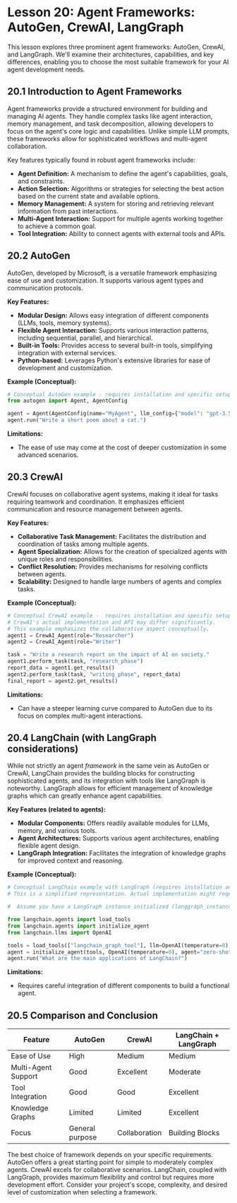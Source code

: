 # Lesson 20: Agent Frameworks: AutoGen, CrewAI, LangGraph

This lesson explores three prominent agent frameworks: AutoGen, CrewAI, and LangGraph.  We'll examine their architectures, capabilities, and key differences, enabling you to choose the most suitable framework for your AI agent development needs.


## 20.1 Introduction to Agent Frameworks

Agent frameworks provide a structured environment for building and managing AI agents. They handle complex tasks like agent interaction, memory management, and task decomposition, allowing developers to focus on the agent's core logic and capabilities.  Unlike simple LLM prompts, these frameworks allow for sophisticated workflows and multi-agent collaboration.

Key features typically found in robust agent frameworks include:

* **Agent Definition:**  A mechanism to define the agent's capabilities, goals, and constraints.
* **Action Selection:**  Algorithms or strategies for selecting the best action based on the current state and available options.
* **Memory Management:**  A system for storing and retrieving relevant information from past interactions.
* **Multi-Agent Interaction:**  Support for multiple agents working together to achieve a common goal.
* **Tool Integration:**  Ability to connect agents with external tools and APIs.


## 20.2 AutoGen

AutoGen, developed by Microsoft, is a versatile framework emphasizing ease of use and customization. It supports various agent types and communication protocols.

**Key Features:**

* **Modular Design:**  Allows easy integration of different components (LLMs, tools, memory systems).
* **Flexible Agent Interaction:**  Supports various interaction patterns, including sequential, parallel, and hierarchical.
* **Built-in Tools:**  Provides access to several built-in tools, simplifying integration with external services.
* **Python-based:**  Leverages Python's extensive libraries for ease of development and customization.

**Example (Conceptual):**

```python
# Conceptual AutoGen example - requires installation and specific setup
from autogen import Agent, AgentConfig

agent = Agent(AgentConfig(name="MyAgent", llm_config={"model": "gpt-3.5-turbo"}))
agent.run("Write a short poem about a cat.")
```

**Limitations:**

* The ease of use may come at the cost of deeper customization in some advanced scenarios.


## 20.3 CrewAI

CrewAI focuses on collaborative agent systems, making it ideal for tasks requiring teamwork and coordination.  It emphasizes efficient communication and resource management between agents.

**Key Features:**

* **Collaborative Task Management:**  Facilitates the distribution and coordination of tasks among multiple agents.
* **Agent Specialization:**  Allows for the creation of specialized agents with unique roles and responsibilities.
* **Conflict Resolution:**  Provides mechanisms for resolving conflicts between agents.
* **Scalability:**  Designed to handle large numbers of agents and complex tasks.

**Example (Conceptual):**

```python
# Conceptual CrewAI example -  requires installation and specific setup.  This is a simplified representation.
# CrewAI's actual implementation and API may differ significantly.
# This example emphasizes the collaborative aspect conceptually.
agent1 = CrewAI_Agent(role="Researcher")
agent2 = CrewAI_Agent(role="Writer")

task = "Write a research report on the impact of AI on society."
agent1.perform_task(task, "research_phase")
report_data = agent1.get_results()
agent2.perform_task(task, "writing_phase", report_data)
final_report = agent2.get_results()
```


**Limitations:**

* Can have a steeper learning curve compared to AutoGen due to its focus on complex multi-agent interactions.


## 20.4 LangChain (with LangGraph considerations)

While not strictly an agent *framework* in the same vein as AutoGen or CrewAI, LangChain provides the building blocks for constructing sophisticated agents, and its integration with tools like LangGraph is noteworthy. LangGraph allows for efficient management of knowledge graphs which can greatly enhance agent capabilities.

**Key Features (related to agents):**

* **Modular Components:**  Offers readily available modules for LLMs, memory, and various tools.
* **Agent Architectures:**  Supports various agent architectures, enabling flexible agent design.
* **LangGraph Integration:**  Facilitates the integration of knowledge graphs for improved context and reasoning.

**Example (Conceptual):**

```python
# Conceptual LangChain example with LangGraph (requires installation and specific setup)
# This is a simplified representation. Actual implementation might require more code.

#  Assume you have a LangGraph instance initialized (langgraph_instance)

from langchain.agents import load_tools
from langchain.agents import initialize_agent
from langchain.llms import OpenAI

tools = load_tools(["langchain_graph_tool"], llm=OpenAI(temperature=0),  langgraph=langgraph_instance)
agent = initialize_agent(tools, OpenAI(temperature=0), agent="zero-shot-react-description", verbose=True)
agent.run("What are the main applications of LangChain?")
```

**Limitations:**

* Requires careful integration of different components to build a functional agent.


## 20.5 Comparison and Conclusion

| Feature          | AutoGen           | CrewAI            | LangChain + LangGraph |
|-----------------|--------------------|--------------------|-----------------------|
| Ease of Use      | High               | Medium             | Medium                 |
| Multi-Agent Support | Good               | Excellent          | Moderate               |
| Tool Integration | Good               | Good               | Excellent              |
| Knowledge Graphs | Limited            | Limited            | Excellent              |
| Focus            | General purpose    | Collaboration     | Building Blocks       |


The best choice of framework depends on your specific requirements.  AutoGen offers a great starting point for simple to moderately complex agents. CrewAI excels for collaborative scenarios. LangChain, coupled with LangGraph, provides maximum flexibility and control but requires more development effort.  Consider your project's scope, complexity, and desired level of customization when selecting a framework.
